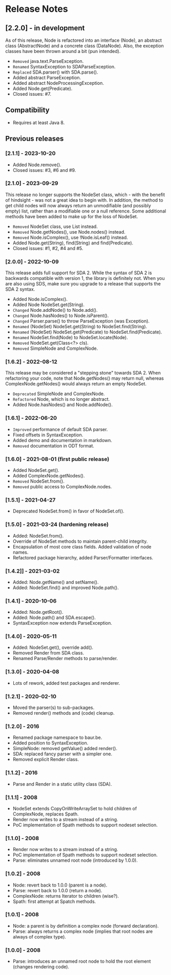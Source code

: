 # Release Notes

## [2.2.0] - in development

As of this release, Node is refactored into an interface (Node), an abstract 
class (AbstractNode) and a concrete class (DataNode). Also, the exception 
classes have been thrown around a bit (pun intended).

- `Removed` java.text.ParseException.
- `Renamed` SyntaxException to SDAParseException.
- `Replaced` SDA.parser() with SDA.parse().
- Added abstract ParseException.
- Added abstract NodeProcessingException.
- Added Node.get(Predicate).
- Closed issues: #7.

## Compatibility

- Requires at least Java 8.

## Previous releases

### [2.1.1] - 2023-10-20

- Added Node.remove().
- Closed issues: #3, #6 and #9.

### [2.1.0] - 2023-09-29

This release no longer supports the NodeSet class, which - with the benefit of 
hindsight - was not a great idea to begin with. In addition, the method to get 
child nodes will now always return an unmodifiable (and possibly empty) list, 
rather than a modifiable one or a null reference. Some additional methods have 
been added to make up for the loss of NodeSet.

- `Removed` NodeSet class, use List<Node> instead.
- `Removed` Node.getNodes(), use Node.nodes() instead.
- `Removed` Node.isComplex(), use !Node.isLeaf() instead.
- Added Node.get(String), find(String) and find(Predicate).
- Closed issues: #1, #2, #4 and #5.

### [2.0.0] - 2022-10-09

This release adds full support for SDA 2. While the syntax of SDA 2
is backwards compatible with version 1, the library is definitely not.
When you are also using SDS, make sure you upgrade to a release that 
supports the SDA 2 syntax.

- Added Node.isComplex().
- Added Node NodeSet.get(String).
- `Changed` Node.addNode() to Node.add().
- `Changed` Node.hasNodes() to Node.isParent().
- `Changed` Parser.parse() to throw ParseException (was Exception).
- `Renamed` (NodeSet) NodeSet.get(String) to NodeSet.find(String).
- `Renamed` (NodeSet) NodeSet.get(Predicate) to NodeSet.find(Predicate).
- `Renamed` NodeSet.find(Node) to NodeSet.locate(Node).
- `Removed` NodeSet.get(Class<?> cls).
- `Removed` SimpleNode and ComplexNode.

### [1.6.2] - 2022-08-12

This release may be considered a "stepping stone" towards SDA 2.
When refactoring your code, note that Node.getNodes() may return null,
whereas ComplexNode.getNodes() would always return an empty NodeSet.

- `Deprecated` SimpleNode and ComplexNode.
- `Refactored` Node, which is no longer abstract.
- Added Node.hasNodes() and Node.addNode().

### [1.6.1] - 2022-06-20
- `Improved` performance of default SDA parser.
- Fixed offsets in SyntaxException.
- Added demo and documentation in markdown.
- `Removed` documentation in ODT format.

### [1.6.0] - 2021-08-01 (first public release)
- Added NodeSet.get(<predicate>).
- Added ComplexNode.getNodes().
- `Removed` NodeSet.from().
- `Removed` public access to ComplexNode.nodes.

### [1.5.1] - 2021-04-27
- Deprecated NodeSet.from() in favor of NodeSet.of().

### [1.5.0] - 2021-03-24 (hardening release)
- Added: NodeSet.from().
- Override of NodeSet methods to maintain parent-child integrity.
- Encapsulation of most core class fields. Added validation of node names.
- Refactored package hierarchy, added Parser/Formatter interfaces.

### [1.4.2]] - 2021-03-02
- Added: Node.getName() and setName().
- Added: NodeSet.find() and improved Node.path().

### [1.4.1] - 2020-10-06
- Added: Node.getRoot().
- Added: Node.path() and SDA.escape().
- SyntaxException now extends ParseException.

### [1.4.0] - 2020-05-11
- Added: NodeSet.get(<class>), override add().
- Removed Render from SDA class.
- Renamed Parse/Render methods to parse/render.

### [1.3.0] - 2020-04-08
- Lots of rework, added test packages and renderer.

### [1.2.1] - 2020-02-10
- Moved the parser(s) to sub-packages.
- Removed render() methods and (code) cleanup.

### [1.2.0] - 2016
- Renamed package namespace to baur.be.
- Added position to SyntaxException.
- SimpleNode: removed getValue() added render().
- SDA: replaced fancy parser with a simpler one.
- Removed explicit Render class.

### [1.1.2] - 2016
- Parse and Render in a static utility class (SDA).

### [1.1.1] - 2008
- NodeSet extends CopyOnWriteArraySet<Node> to hold children of ComplexNode, replaces Spath.
- Render now writes to a stream instead of a string.
- PoC implementation of Spath methods to support nodeset selection.

### [1.1.0] - 2008
- Render now writes to a stream instead of a string.
- PoC implementation of Spath methods to support nodeset selection.
- Parse: eliminates unnamed root node (introduced by 1.0.0).

### [1.0.2] - 2008
- Node: revert back to 1.0.0 (parent is a node).
- Parse: revert back to 1.0.0 (return a node).
- ComplexNode: returns Iterator to children (wise?).
- Spath: first attempt at Spatch methods.

### [1.0.1] - 2008
- Node: a parent is by definition a complex node (forward declaration).
- Parse: always returns a complex node (implies that root nodes are always of complex type).

### [1.0.0] - 2008
- Parse: introduces an unnamed root node to hold the root element (changes rendering code).
